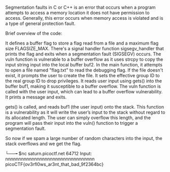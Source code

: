 Segmentation faults in C or C++ is an error that occurs when a program attempts to access a memory location it does not have permission to access. Generally, this error occurs when memory access is violated and is a type of general protection fault. 

Brief overview of the code:

It defines a buffer flag to store a flag read from a file and a maximum flag size FLAGSIZE_MAX.
There's a signal handler function sigsegv_handler that prints the flag and exits when a segmentation fault (SIGSEGV) occurs.
The vuln function is vulnerable to a buffer overflow as it uses strcpy to copy the input string input into the local buffer buf2.
In the main function, it attempts to open a file named "flag.txt" to read the debugging flag. If the file doesn't exist, it prompts the user to create the file.
It sets the effective group ID to the real group ID to drop privileges.
It reads user input using gets() into the buffer buf1, making it susceptible to a buffer overflow.
The vuln function is called with the user input, which can lead to a buffer overflow vulnerability.
It prints a message and exits.

gets() is called, and reads buf1 (the user input) onto the stack. This function is a vulnerability as it will write the user’s input to the stack without regard to its allocated length. The user can simply overflow this length, and the program will pass their input into the vuln() function to trigger a segmentation fault.

So now if we spam a large number of random characters into the input, the stack overflows and we get the flag.

└──╼ $nc saturn.picoctf.net 64712
Input: nnnnnnnnnnnnnnnnnnnnnnnnnnnnnnnnnn
picoCTF{ov3rfl0ws_ar3nt_that_bad_9f2364bc}
